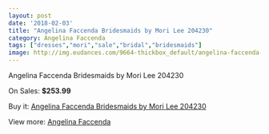 ```yaml
---
layout: post
date: '2018-02-03'
title: "Angelina Faccenda Bridesmaids by Mori Lee 204230"
category: Angelina Faccenda
tags: ["dresses","mori","sale","bridal","bridesmaids"]
image: http://img.eudances.com/9664-thickbox_default/angelina-faccenda-bridesmaids-by-mori-lee-204230.jpg
---
```

Angelina Faccenda Bridesmaids by Mori Lee 204230

On Sales: **$253.99**
<a href="https://www.eudances.com/en/angelina-faccenda/3184-angelina-faccenda-bridesmaids-by-mori-lee-204230.html"><amp-img layout="responsive" width="600" height="600" src="//img.eudances.com/9664-thickbox_default/angelina-faccenda-bridesmaids-by-mori-lee-204230.jpg" alt="Angelina Faccenda Bridesmaids by Mori Lee 204230 0" /></a>
<a href="https://www.eudances.com/en/angelina-faccenda/3184-angelina-faccenda-bridesmaids-by-mori-lee-204230.html"><amp-img layout="responsive" width="600" height="600" src="//img.eudances.com/9665-thickbox_default/angelina-faccenda-bridesmaids-by-mori-lee-204230.jpg" alt="Angelina Faccenda Bridesmaids by Mori Lee 204230 1" /></a>

Buy it: [Angelina Faccenda Bridesmaids by Mori Lee 204230](https://www.eudances.com/en/angelina-faccenda/3184-angelina-faccenda-bridesmaids-by-mori-lee-204230.html "Angelina Faccenda Bridesmaids by Mori Lee 204230")

View more: [Angelina Faccenda](https://www.eudances.com/en/55-angelina-faccenda "Angelina Faccenda")